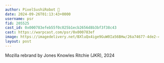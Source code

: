 ```yaml
---
author: PixelSushiRobot 💫
date: 2024-09-26T01:13:43+0000
username: psr
fid: 205525
cast_id: 0x000783efeb55f0c025b1ecb2656d8b3bf3f38c43
cast: https://warpcast.com/psr/0x000783ef
image: https://imagedelivery.net/BXluQx4ige9GuW0Ia56BHw/26a74677-4de2-4609-6f6c-3030b427de00/original
layout: post
---
```

Mozilla rebrand by Jones Knowles Ritchie (JKR), 2024  

<img src='https://imagedelivery.net/BXluQx4ige9GuW0Ia56BHw/26a74677-4de2-4609-6f6c-3030b427de00/original' alt='' referrerpolicy='no-referrer'/>